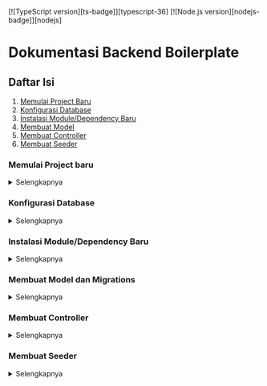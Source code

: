 [![TypeScript version][ts-badge]][typescript-36]
[![Node.js version][nodejs-badge]][nodejs]

# Dokumentasi Backend Boilerplate

## Daftar Isi

1. [Memulai Project Baru](#memulai-project-baru)
2. [Konfigurasi Database](#konfigurasi-database)
3. [Instalasi Module/Dependency Baru](#instalasi-moduledependency-baru)
4. [Membuat Model](#membuat-model)
5. [Membuat Controller](#membuat-controller)
6. [Membuat Seeder](#membuat-seeder)

### Memulai Project baru

<details>
<summary>Selengkapnya</summary>
Pada saat developer memulai project aplikasi baru maka diharuskan untuk melakukan clone pada boilerplate ini yang berada pada repository [Backend Express](https://gitlab.com/mv-lanius/boilerplates/backend-express.git) branch master. Setelah di clone maka perlu dilakukan penghapusan origin menggunakan perintah:
> git remote remove origin

Setelah menghapus origin awal maka rename file .env.example menjadi .env. Mulai instalasi module awal dengan perintah:

> yarn

Setelah itu kita perlu menggantinya dengan origin repository baru untuk project yang sedang dikerjakan. Lalu melakukan commit pertama dengan pertama dengan perintah:

> git remote add origin [url-repository]

> git add .

> git commit -m “[CREATE] project init”

</details>

### Konfigurasi Database

<details>
<summary>Selengkapnya</summary>
Sistem database yang kita gunakan yaitu PostgreSQL dan MongoDB yang masing-masing memiliki peran. PostgreSQL digunakan untuk data bersifat fixed-field yang dimana field table tidak bertambah atau berkurang secara dinamis dan digunakan untuk database bersifat relasional. Sedangkan MongoDB digunakan untuk data bersifat dynamic-property yang data property dapat bertambah atau berkurang secara dinamis.
Pada saat membuat project baru diharapkan untuk membuat inisialisasi database kosong dengan nama sesuai nama project tersebut misalkan: ``db_pg_petro_vr``, ``db_mongo_sim_engineering``. Setelah itu kita dapat mengisi database authentication pada file ``.env`` seperti berikut:

    # Global Env
    NODE_ENV=development
    PORT=4000

    # postgres env
    DB_USERNAME=postgres
    DB_PASSWORD=password123
    DB_HOST=localhost
    DB_PORT=5432
    DB_NAME=db_pg_contoh
    DB_DIALECT=postgres

    # mongo env
    MONGO_DB_USERNAME=mongo
    MONGO_DB_PASSWORD=password123
    MONGO_DB_HOST=localhost
    MONGO_DB_PORT=5432
    MONGO_DB_NAME=db_mongo_contoh

    # jwt for login
    JWT_EXPIRE="7d"
    JWT_SECRET="akucintalanius"

</details>

### Instalasi Module/Dependency Baru

<details>
<summary>Selengkapnya</summary>
Instalasi module pada boilerplate ini menggunakan package manager Yarn. sehingga diharapkan untuk semua pemakaian command npm diganti dengan yarn. Berikut command instalasi awal boilerplate dengan perintah:
>yarn

Ketika hendak menambahkan module baru maka menggunakan perintah berikut:

> yarn add [nama-module]

Ketika hendak menambahkan module baru bersifat development only maka menggunakan perintah berikut

> yarn add -D [nama-module]

</details>

### Membuat Model dan Migrations

<details>
<summary>Selengkapnya</summary>

Untuk membuat file model silahkan lihat terlebih dahulu file contoh berikut pada directory models: [example.model.ts](https://gitlab.com/mv-lanius/boilerplates/backend-express/-/blob/master/src/models/example.model.ts)

Replace All (ctrl + h) semua Kata ""Example"" menjadi nama model yang diinginkan

Definisikan Attributes yang ada pada model pada baris berikut:

    export interface ExampleAttributes {
        id: number,
        name: string,
        description: string,
    }

Implementasikan Attributes yang didefinisikan pada interface diatas, seperti berikut:

    export class Example
        extends BaseModel<ExampleAttributes, ExampleCreationAttributes>
        implements ExampleAttributes {
        id: number;
        name: string;
        description: string;
        ...

Definiskan database table yang ingin dibuat pada baris berikut:

    public static tableDefinitions: ModelAttributes<Example, ExampleAttributes> = {
            id: {
                type: new DataTypes.INTEGER(),
                primaryKey: true,
                autoIncrement: true,
                allowNull: false,
            },
            name: new DataTypes.STRING(),
            description: new DataTypes.STRING(),
        }

Buat dokumentasi Swagger pada baris berikut:

\*) untuk tambahan New pada nama schema untuk atribut yang dibutuhkan pada saat membuat data baru.

    export const swaggerSchemas: Schemas[] = [
        {
            Example: {
                title: "",
                type: "object",
                properties: {
                    id: {
                        type: "number"
                    },
                    name: {
                        type: "string"
                    },
                    description: {
                        type: "string"
                    },
                }
            },
            NewExample: {
                title: "",
                type: "object",
                properties: {
                    name: {
                        type: "string"
                    },
                    description: {
                        type: "string"
                    },
                }
            }
        }
    ];

Buat File Migrations pada directory migrations seperti pada file contoh berikut:
[0.example.ts](https://gitlab.com/mv-lanius/boilerplates/backend-express/-/blob/master/src/migrations/0.example.ts)

ubah kata "Example" menjadi nama model yang dibuat diatas.

</details>

### Membuat Controller

<details>
<summary>Selengkapnya</summary>
Untuk membuat file model silahkan lihat terlebih dahulu file contoh berikut pada directory controllers: [example.controller.ts](https://gitlab.com/mv-lanius/boilerplates/backend-express/-/blob/master/src/controllers/example.controller.ts)

Ubah value variable tag sesuai yang diinginkan

    const tag = "Example";

Ubah /examples dan ExampleController sesuai yang diinginkan

    @Controller("/examples")
    export default class ExampleController {

Untuk Membuat Get Method Find All, berikut contohnya:

\*) Return typenya harus didefinisikan pada bagian Promise<Example[]>, ubah Example dengan nama Model / Interface / type yang diinginkan.

    @Get({ path: "/", tag }, {
        responses: [
          {
            200: {
              description: "",
              responseType: "array",
              schema: "Example"
            }
          }
        ],
        parameters: []
      }, [])
      public async getAll(req: _Request, res: Response): Promise<Example[]> {
        const data = await Example.findAll({});

        return data;
      }

Untuk membuat Get Method Find One, berikut contohnya:

    @Get({ path: "/:id", tag }, {
        responses: [
          {
            200: {
              description: "",
              responseType: "array",
              schema: "Example"
            }
          }
        ],
        parameters: [
          {
            name: "id",
            in: "path",
            schema: {
              type: "number"
            }
          }
        ]
      }, [])
      public async getOne(req: _Request, res: Response): Promise<Example> {
        const { id } = req.params;

        const data = await Example.findOne({
          where: {
            id
          }
        });

        if (!data) throw "Data not found";

        return data;
      }

Untuk membuat Post Method Create berikut contohnya:

    @Post({ path: "/", tag }, {
        request: "NewExample",
        responses: [
          {
            200: {
              description: "",
              responseType: "object",
              schema: "Example"
            }
          }
        ],
      })
      public async create(req: _Request, res: Response): Promise<Example> {
        const {
          name,
          description
        }: ExampleAttributes = req.body;

        const data = await Example.create({
          name,
          description
        });

        return data;
      }

Untuk membuat Put Method Update berikut contohnya:

    @Put({ path: "/:id", tag }, {
        request: "NewExample",
        responses: [
          {
            200: {
              description: "",
              responseType: "object",
              schema: "Example"
            }
          }
        ],
        parameters: [
          {
            name: "id",
            in: "path",
            required: true,
            schema: {
              type: "number"
            }
          }
        ]
      })
      public async update(req: _Request, res: Response): Promise<Example> {
        const {
          id
        } = req.params;
        const {
          name,
          description
        }: ExampleAttributes = req.body;

        const update = await Example.update({
          name,
          description
        }, {
          where: {
            id
          }
        });

        const data = await Example.findOne({
          where: {
            id
          }
        });

        return data;
      }

Untuk membuat Delete Method Remove berikut contohnya:

    @Delete({ path: "/:id", tag }, {
        responses: [
          {
            200: {
              description: "",
              responseType: "object",
              schema: {
                properties: {
                  message: {
                    type: "string"
                  }
                }
              }
            }
          }
        ],
        parameters: [
          {
            name: "id",
            in: "path",
            required: true,
            schema: {
              type: "number"
            }
          }
        ]
      })
      public async remove(req: _Request, res: Response): Promise<unknown> {
        const {
          id
        } = req.params;

        const remove = await Example.destroy({
          where: {
            id
          }
        });

        return {
          message: "Deleted successfully."
        };
      }

</details>

### Membuat Seeder

<details>
<summary>Selengkapnya</summary>
Contoh seeder dapat dilihat pada directory seeders, seperti file berikut:
[0.example.ts](https://gitlab.com/mv-lanius/boilerplates/backend-express/-/blob/master/src/seeders/0.example.ts)

\*) Ubah kata "example" sesuai yang diinginkan.

</details>
